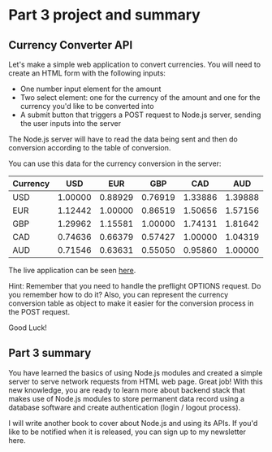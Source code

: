 # Part 3 project and summary

## Currency Converter API

Let's make a simple web application to convert currencies. You will need to create an HTML form with the following inputs:

* One number input element for the amount
* Two select element: one for the currency of the amount and one for the currency you'd like to be converted into
* A submit button that triggers a POST request to Node.js server, sending the user inputs into the server

The Node.js server will have to read the data being sent and then do conversion according to the table of conversion.

You can use this data for the currency conversion in the server:

|Currency   |USD     |EUR     |GBP     |CAD     |AUD     |
|-----------|--------|--------|--------|--------|--------|
|USD        |1.00000 |0.88929 |0.76919 |1.33886 |1.39888 |
|EUR        |1.12442 |1.00000 |0.86519 |1.50656 |1.57156 |
|GBP        |1.29962 |1.15581 |1.00000 |1.74131 |1.81642 |
|CAD        |0.74636 |0.66379 |0.57427 |1.00000 |1.04319 |
|AUD        |0.71546 |0.63631 |0.55050 |0.95860 |1.00000 |

The live application can be seen [here](https://elegant-production.glitch.me/).

Hint: Remember that you need to handle the preflight OPTIONS request. Do you remember how to do it? Also, you can represent the currency conversion table as object to make it easier for the conversion process in the POST request.

Good Luck!

## Part 3 summary

You have learned the basics of using Node.js modules and created a simple server to serve network requests from HTML web page. Great job! With this new knowledge, you are ready to learn more about backend stack that makes use of Node.js modules to store permanent data record using a database software and create authentication (login / logout process).

I will write another book to cover about Node.js and using its APIs. If you'd like to be notified when it is released, you can sign up to my newsletter here.